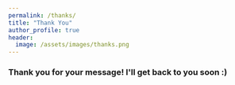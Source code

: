 ```yaml
---
permalink: /thanks/
title: "Thank You"
author_profile: true
header:
  image: /assets/images/thanks.png
---
```


### Thank you for your message! I'll get back to you soon :)